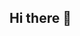 ## Hi there 👋

<!--
**Hello! My name is Michalia and welcome to my GitHub Profile!

### ✨Fast facts about me!✨
- 💼 I'm currently working as an assistant language teacher in Japan!
- 📚 I’m actively pursuing my Master's in Computer Science.
- 🌱 I’m currently learning Python.
- 💬 Ask me about my time in Japan, video games I like, my coding journey, or anything really!
- 📫 How to reach me: email: michalia.lewis@outlook.com
- 😄 Pronouns: She/Her
- ⚡ Fun fact: My very first flight was when I moved to Japan!
-->
